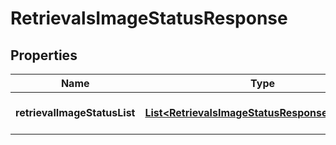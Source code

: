 

# RetrievalsImageStatusResponse


## Properties

| Name | Type | Description | Notes |
|------------ | ------------- | ------------- | -------------|
|**retrievalImageStatusList** | [**List&lt;RetrievalsImageStatusResponseStructure&gt;**](RetrievalsImageStatusResponseStructure.md) | Status of fulfillment images |  [optional] |



